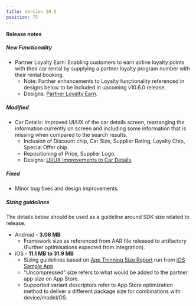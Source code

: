 ```yaml
---
title: Version 10.5
position: 75
---
```

**Release notes**

##### New Functionality
* Partner Loyalty Earn: Enabling customers to earn airline loyalty points with their car rental by supplying a partner loyalty program number with their rental booking. 
  * Note: Further enhancements to Loyalty functionality referenced in designs below to be included in upcoming v10.6.0 release.
  * Designs: <a href="https://app.abstract.com/share/7e9d4ead-1fc7-4c10-b815-fb278f245d41?collectionLayerId=0cf55ff7-6874-416a-b852-977b41aa78c9&mode=design&nonce=0cf55ff7-6874-416a-b852-977b41aa78c9&sha=7c979e67dc01eb2de9af8a5be2d59824f6b3ac0a" target="_blank">Partner Loyalty Earn</a>.


##### Modified
* Car Details: Improved UI/UX of the car details screen, rearranging the information currently on screen and including some information that is missing when compared to the search results.
  * Inclusion of Discount chip, Car Size, Supplier Rating, Loyalty Chip, Special Offer chip.
  * Repositioning of Price, Supplier Logo.
  * Designs: <a href="https://app.abstract.com/share/7e9d4ead-1fc7-4c10-b815-fb278f245d41?collectionLayerId=a6dc7f53-c6f3-468b-9764-d9b36f1da882&mode=design&nonce=a6dc7f53-c6f3-468b-9764-d9b36f1da882&sha=4e29eabe004198311fb9b11768a1dd72d0dbe181" target="_blank">UI/UX improvements to Car Details</a>.


##### Fixed
* Minor bug fixes and design improvements.
 
   
##### Sizing guidelines
The details below should be used as a guideline around SDK size related to release.
* Android - **3.08 MB**
  * Framework size as referenced from AAR file released to artifactory (Further optimisations expected from integration).
* iOS - **11.1 MB to 31.9 MB**
  * Sizing guidelines based on <a href="https://github.com/cartrawler/cartrawler.github.io/blob/master/ios-report.txt" target="_blank">App Thinning Size Report</a> run from <a href="https://github.com/cartrawler/cartrawler-ios-integration" target="_blank">iOS Sample App</a>.
  * "Uncompressed" size refers to what would be added to the partner app size on App Store.
  * Supported variant descriptors refer to App Store optimization method to deliver a different package size for combinations with device/model/OS.